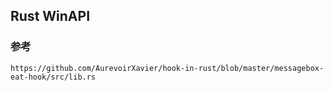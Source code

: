 ## Rust WinAPI

### 参考

```
https://github.com/AurevoirXavier/hook-in-rust/blob/master/messagebox-eat-hook/src/lib.rs
```
